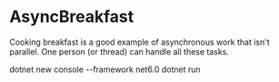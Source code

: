 # AsyncBreakfast

Cooking breakfast is a good example of asynchronous work that isn't parallel. One person (or thread) can handle all these tasks. 

dotnet new console --framework net6.0
dotnet run
